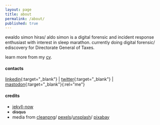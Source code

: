 ```yaml
---
layout: page
title: about
permalink: /about/
published: true
---
```

ewaldo simon hiras/ aldo simon is a digital forensic and incident response enthusiast with interest in sleep marathon. currently doing digital forensic/ ediscovery for Directorate General of Taxes.

learn more from my [cv](https://aldosimon.com/cv).
#### contacts
[linkedin](https://www.linkedin.com/in/aldosimon){:target="_blank"} | [twitter](https://www.twitter.com/aldosimon){:target="_blank"} | [mastodon](https://infosec.exchange/@aldosimon){:target="_blank"}{:rel="me"}


#### credits
* [jekyll-now](https://github.com/barryclark/jekyll-now "jekyll-now")
* <s>disqus</s>
* media from [cleanpng](https://www.cleanpng.com/)/ [pexels](https://www.pexels.com/)/[unsplash](https://unsplash.com)/ [pixabay](https://pixabay.com)
